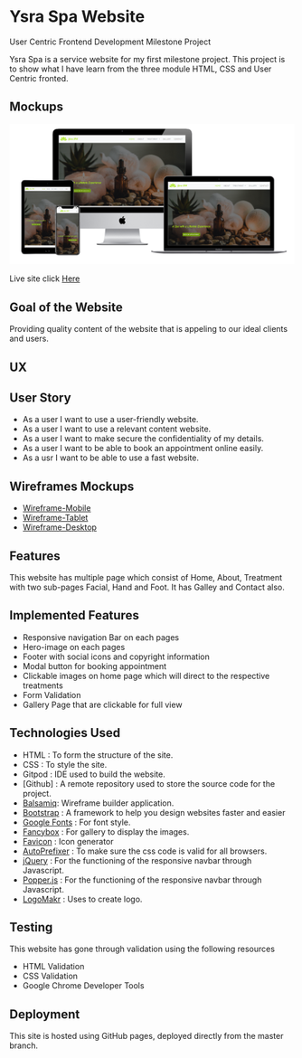 # Ysra Spa Website 

User Centric Frontend Development Milestone Project

Ysra Spa is a service website for my first milestone project. This project is to show what I have learn from the three module HTML, CSS and User Centric fronted.


## Mockups
![multiple different screen sizes](readmeDocs/mockups/multi-device-mockups.png)

Live site click [Here](https://saharalnoor.github.io/ysra-spa-milestone-project-1/)

## Goal of the Website

Providing quality content of the website that is appeling to our ideal clients and users.


## UX

## User Story

- As a user I want to use a user-friendly website.
- As a user I want to use a relevant content website.
- As a user I want to make secure the confidentiality of my details.
- As a user I want to be able to book an appointment online easily.
- As a usr I want to be able to use a fast website.


## Wireframes Mockups

- [Wireframe-Mobile](wireframeMockups/wireframes-mobile.pdf)
- [Wireframe-Tablet](wireframeMockups/wireframes-tablets.pdf)
- [Wireframe-Desktop](wireframeMockups/wireframe-desktops.pdf)


## Features

This website has multiple page which consist of Home, About, Treatment with two sub-pages Facial, Hand and Foot. It has Galley and Contact also.

## Implemented Features

- Responsive navigation Bar on each pages
- Hero-image on each pages
- Footer with social icons and copyright information
- Modal button for booking appointment
- Clickable images on home page which will direct to the respective treatments
- Form Validation
- Gallery Page that are clickable for full view



## Technologies Used

- HTML : To form the structure of the site.
- CSS : To style the site.
- Gitpod : IDE used to build the website.
- [Github] :  A remote repository used to store the source code for the project.
- [Balsamiq](https://balsamiq.com/): Wireframe builder application.
- [Bootstrap](https://getbootstrap.com/) : A framework to help you design websites faster and easier
- [Google Fonts](https://fonts.google.com/) : For font style.
- [Fancybox](https://fancyapps.com/fancybox/3/) : For gallery to display the images.
- [Favicon](https://favicon.io) : Icon generator
- [AutoPrefixer](https://autoprefixer.github.io/) : To make sure the css code is valid for all browsers.
- [jQuery](https://jquery.com/) : For the functioning of the responsive navbar through Javascript.
- [Popper.js](https://popper.js.org/) : For the functioning of the responsive navbar through Javascript.
- [LogoMakr](https://logomakr.com/) : Uses to create logo.

## Testing

This website has gone through validation using the following resources

- HTML Validation
- CSS Validation
- Google Chrome Developer Tools

## Deployment

This site is hosted using GitHub pages, deployed directly from the master branch. 














